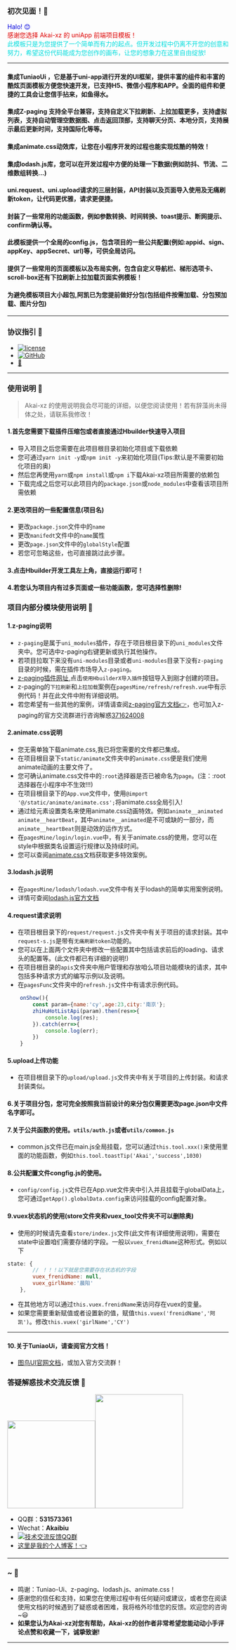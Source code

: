 ### 初次见面！🌷

<font color="#0000dd">Halo! 😊</font><br /> 
<font color="#dd0000">感谢您选择 Akai-xz 的 uniApp 前端项目模板！</font><br /> 
<font color="#00dddd">此模板只是为您提供了一个简单而有力的起点。但开发过程中仍离不开您的创意和努力，希望这份代码能成为您创作的画布，让您的想象力在这里自由绽放!</font><br /> 
*** 

#### 集成**TuniaoUi** ，它是基于uni-app进行开发的UI框架，提供丰富的组件和丰富的酷炫页面模板方便您快速开发，已支持H5、微信小程序和APP。全面的组件和便捷的工具会让您信手拈来，如鱼得水。
#### 集成**Z-paging** 支持全平台兼容，支持自定义下拉刷新、上拉加载更多，支持虚拟列表，支持自动管理空数据图、点击返回顶部，支持聊天分页、本地分页，支持展示最后更新时间，支持国际化等等。
#### 集成**animate.css**动效库，让您在小程序开发的过程也能实现炫酷的特效！
#### 集成**lodash.js**库，您可以在开发过程中方便的处理一下数据(例如防抖、节流、二维数组转换...)
#### uni.request、uni.upload请求的三层封装，API封装以及页面导入使用及无痛刷新token，让代码更优雅，请求更便捷。
#### 封装了一些常用的功能函数，例如参数转换、时间转换、toast提示、断网提示、confirm确认等。
#### 此模板提供一个全局的config.js，包含项目的一些公共配置(例如:appid、sign、appKey、appSecret、url)等，可供全局访问。
#### 提供了一些常用的页面模板以及布局实例，包含自定义导航栏、梯形选项卡、scroll-box还有下拉刷新上拉加载页面实例模板！
#### 为避免模板项目大小超包,阿凯已为您提前做好分包(包括组件按需加载、分包预加载、图片分包)
***

### 协议指引 📔
*  [![license](https://img.shields.io/badge/version-11.29-plum)](https://en.wikipedia.org/wiki/MIT_License)
*  [![GitHub](https://img.shields.io/badge/GitHub-181717?style=flat-square&logo=github&logoColor=white)](https://github.com/akaibiu)
*  [🌺](https://salephine.asia)
***

### 使用说明 📖

>  Akai-xz 的使用说明我会尽可能的详细，以便您阅读使用！若有辞藻尚未得体之处，请联系我修改！

#### 1.首先您需要下载插件压缩包或者直接通过Hbuilder快速导入项目
* 导入项目之后您需要在此项目根目录初始化项目或下载依赖
* 您可通过`yarn init -y`或`npm init -y`来初始化项目(Tips:默认是不需要初始化项目的奥)
* 然后您再使用`yarn`或`npm install`或`npm i`下载Akai-xz项目所需要的依赖包
* 下载完成之后您可以此项目内的`package.json`或`node_modules`中查看该项目所需依赖
#### 2.更改项目的一些配置信息(项目名)
* 更改`package.json`文件中的`name`
* 更改`manifedt`文件中的`name`属性
* 更改`page.json`文件中的`globalStyle`配置
* 若您可忽略这些，也可直接跳过此步骤。
#### 3.点击Hbuilder开发工具左上角，直接运行即可！
#### 4.若您认为项目内有过多页面或一些功能函数，您可选择性删除!

### 项目内部分模块使用说明 🎺
#### 1.z-paging说明
* `z-paging`是属于`uni_modules`插件，存在于项目根目录下的`uni_modules`文件夹中。您可选中z-paging右键更新或执行其他操作。
* 若项目拉取下来没有`uni-modules`目录或者`uni-modules`目录下没有`z-paging`目录的时候，需在插件市场导入`z-paging`。
*  [z-paging插件网址](https://ext.dcloud.net.cn/plugin?id=3935),点击`使用HbuilderX导入插件`按钮导入到刚才创建的项目。
* z-paging的`下拉刷新`和`上拉加载`案例在`pagesMine/refresh/refresh.vue`中有示例代码！并在此文件中附有详细说明。
* 若您希望有一些其他的案例，详情请查阅[z-paging官方文档👉](https://z-paging.zxlee.cn)，也可加入z-paging的官方交流群进行咨询解惑[371624008](https://jq.qq.com/?_wv=1027&k=vU2fKZZH)
#### 2.animate.css说明
* 您无需单独下载animate.css,我已将您需要的文件都已集成。
* 在项目根目录下`static/animate`文件夹中的`animate.css`便是我们使用animate动画的主要文件了。
* 您可确认animate.css文件中的`:root`选择器是否已被命名为`page`。(注：:root选择器在小程序中不生效!!!)
* 在项目根目录下的`App.vue`文件中，使用`@import '@/static/animate/animate.css';`将animate.css全局引入!
* 通过给元素设置类名来使用animate.css动画特效。例如`animate__animated animate__heartBeat`，其中`animate__animated`是不可或缺的一部分，而`animate__heartBeat`则是动效的运作方式。
* 在`pagesMine/login/login.vue`中，有关于animate.css的使用，您可以在style中根据类名设置运行规律以及持续时间。
* 您可以查阅[animate.css](https://animate.style/)文档获取更多特效案例。
#### 3.lodash.js说明
* 在`pagesMine/lodash/lodash.vue`文件中有关于lodash的简单实用案例说明。
* 详情可查阅[lodash.js官方文档](https://www.lodashjs.com/)
#### 4.request请求说明
* 在项目根目录下的`request/request.js`文件夹中有关于项目的请求封装。其中`request-s.js`是带有`无痛刷新token`功能的。
* 您可以在上面两个文件夹中修改一些配置其中包括请求前后的loading、请求头的配置等。(此文件都已有详细的说明!)
* 在项目根目录的`apis`文件夹中用户管理和存放咱么项目功能模块的请求，其中包括多种请求方式的编写示例以及说明。
* 在`pagesFunc`文件夹中的`refresh.js`文件中有请求示例代码。
```javascript
	onShow(){
		const param={name:'cy',age:23,city:'南京'};
		zhiHuHotListApi(param).then(res=>{
			console.log(res);
		}).catch(err=>{
			console.log(err);
		})
	}
```
#### 5.upload上传功能
* 在项目根目录下的`upload/upload.js`文件夹中有关于项目的上传封装。和请求封装类似。
#### 6.关于项目分包，您可完全按照我当前设计的来分包仅需要更改page.json中文件名字即可。
#### 7.关于公共函数的使用。`utils/auth.js`或者`utils/common.js`
* common.js文件已在main.js全局挂载，您可以通过`this.tool.xxx()`来使用里面的功能函数，例如`this.tool.toastTip('Akai','success',1030)`
#### 8.公共配置文件congfig.js的使用。
* `config/config.js`文件已在App.vue文件夹中引入并且挂载于globalData上，您可通过`getApp().globalData.config`来访问挂载的config配置对象。
#### 9.vuex状态机的使用(store文件夹和vuex_tool文件夹不可以删除奥)
* 使用的时候请先查看`store/index.js`文件(此文件有详细使用说明)，需要在state中设置咱们需要存储的字段。一般以`vuex_frenidName`这种形式。例如以下
```javascript
state: {
		// ！！！以下就是您需要存在状态机的字段
		vuex_frenidName: null, 
		vuex_girlName:'晨阳'
	},
```
* 在其他地方可以通过`this.vuex.frenidName`来访问存在vuex的变量。
* 如果您需要重新赋值或者设置新的值，赋值`this.vuex('frenidName','阿凯')`。修改`this.vuex('girlName','CY')`
***
#### 10.关于TuniaoUi，请查阅官方文档！
* [图鸟UI官网文档](https://doc.ahuaaa.cn/)，或加入官方交流群！
### 答疑解惑技术交流反馈 🧸
<img src="https://mp-544a8cd9-03b3-41fd-9f50-daa7de994b60.cdn.bspapp.com/cloudstorage/8c467fb0-5827-448f-94c0-87f428f9c8eb.jpg" width="200" /><img src="https://mp-544a8cd9-03b3-41fd-9f50-daa7de994b60.cdn.bspapp.com/cloudstorage/b6630d78-0859-4f50-a6b6-1d6c73b8b375.jpg" width="200" height="260"/>
*  QQ群：**531573361**
*  Wechat：**Akaibiu**
*  <a target="_blank" href="https://qm.qq.com/cgi-bin/qm/qr?k=TfguIpF07T01TxY0n4nnHCTOZWO6djOU&jump_from=webapi&authKey=S57kk7y9hugIFUol9cQBYct+gnW4h6CPoSgCkfMA9w2EixF+Q2o+bilZTGSfiH+v"><img border="0" src="//pub.idqqimg.com/wpa/images/group.png" alt="技术交流反馈QQ群" title="技术交流反馈QQ群"></a>
*  [这里是我的个人博客！👈](https://salephine.asia)
***

### ~ 🌼
*  鸣谢：Tuniao-Ui、z-paging、lodash.js、animate.css！
*  感谢您的信任和支持，如果您在使用过程中有任何疑问或建议，或者您在阅读使用文档的时候遇到了疑惑或者困难，我将格外珍惜您的反馈。欢迎您的咨询~😃
*  **如果您认为Akai-xz对您有帮助，Akai-xz的创作者非常希望您能动动小手评论点赞和收藏一下，诚挚致谢!**
***




